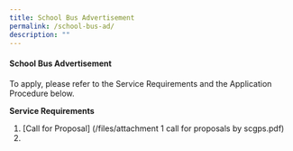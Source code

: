 ```yaml
---
title: School Bus Advertisement
permalink: /school-bus-ad/
description: ""
---
```

#### School Bus Advertisement

To apply, please refer to the Service Requirements and the Application Procedure below.

**Service Requirements**
1. [Call for Proposal] (/files/attachment 1 call for proposals by scgps.pdf)
2. 

